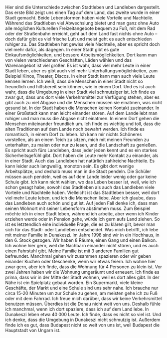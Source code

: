 Hier sind die Unterschiede zwischen Stadtleben und Landleben dargestellt. Das erste Bild zeigt uns einen Tag auf dem Land, das zweite wurde in einer Stadt gemacht. Beide Lebensformen haben viele Vorteile und Nachteile. Während das Stadtleben viel Abwechslung bietet und man ganz ohne Auto alle möglichen Kulturellen Freizeitangebote bequem zu Fuß, mit dem Rad oder der Straßenbahn erreicht, geht auf dem Land fast nichts ohne Auto – doch dafür gibt es viel frische Luft und meist geht es auch entschieden ruhiger zu.
Das Stadtleben hat gewiss viele Nachteile, aber es spricht doch viel mehr dafür, als dagegen. In einer Stadt gibt es gute Einkaufsmöglichkeiten, und bessere Arbeitsmöglichkeiten. Dort kann man von vielen verschiedenen Geschäften, Läden wählen und das Warenangebot ist viel größer. Es ist wahr, dass viel mehr Leute in einer Stadt leben, aber es gibt auch viel mehr Unterhaltungsmöglichkeiten, zum Beispiel Kinos, Theater, Discos. In einer Stadt kann man auch viele Leute kennen lernen.
Ich weiß, dass die Menschen in einer Stadt nicht so freundlich und hilfsbereit sein können, wie in einem Dorf. Und es ist auch wahr, dass die Umgebung in einer Stadt viel schmutziger ist. Ich finde es zwar gut, dass uns dort viele Verkehrsmittel zur Verfügung stehen, aber es gibt auch zu viel Abgase und die Menschen müssen sie einatmen, was nicht gesund ist. In der Stadt haben die Menschen keinen Kontakt zueinander. In einer Großstadt kann man leicht einander stören.
Auf dem Lande lebt man ruhiger und man muss die Abgase nicht einatmen. In einem Dorf gehen die Menschen miteinander freundlich um. Ich finde es wichtig und toll, dass die alten Traditionen auf dem Lande noch bewahrt werden. Ich finde es romantisch, in einem Dorf zu leben. Ich kann mir nichts Schöneres vorstellen, als an einem Teich zu sitzen, mich mit meinen Freunden zu unterhalten, zu malen oder nur zu lesen, und die Landschaft zu  genießen. Es spricht auch fürs Landleben, dass jeder jeden kennt und es ein starkes Sicherheitsgefühl gibt. Dort haben die Leute mehr Kontakt zu einander, als in einer Stadt.
Auch das Landleben hat natürlich zahlreiche Nachteile. Es kann leider auch langweilig, monoton sein. Es gibt dort wenige Arbeitsplätze, und deshalb muss man in die Stadt pendeln. Die Schüler müssen auch pendeln, weil es auf dem Lande  leider wenig oder gar keine Schule gibt.
Ich kann nicht wählen, wo das Leben besser ist, weil, wie ich schon gesagt habe, sowohl das Stadtleben als auch das Landleben viele Vorteile und Nachteile haben. Vielleicht ist das Stadtleben besser, weil dort viel mehr Leute leben, und ich die Menschen liebe. Aber ich glaube, dass das Landleben auch schön und gut ist.
Auf jeden Fall denke ich, dass man seinen Wohnort mit seiner Lebensform abstimmen muss. Zum Beispiel möchte ich in einer Stadt leben, während ich arbeite, aber wenn ich Kinder erziehen werde oder in Pension gehe, würde ich gern aufs Land ziehen. So ist es letztendlich eine individuelle Frage, die es zu klären gilt, bevor man sich für das Stadt- oder Landleben entscheidet.
Was mich betrifft, ich lebe mit meiner Familie in Dunakeszi. Im Jahre 1998 sind wir in ein Hochhaus, in den 6. Stock gezogen.
Wir haben 8 Räume, einen Gang und einen Balkon. Ich wohne hier gern, weil die Nachbarn einander nicht stören, und es auch einen Fahrstuhl gibt. Meine Familie ist mit 3 anderen Familien gut befreundet. Manchmal gehen wir zusammen spazieren oder wir geben einander Kuchen oder Geschenke, wenn wir etwas feiern. Ich wohne hier zwar gern, aber ich finde, dass die Wohnung für 4 Personen zu klein ist. Vor zwei Jahren haben wir die Wohnung umgeräumt und erneuert.
Ich finde es prima, dass wir in der Mitte der Stadt wohnen, weil es dort alles gibt. In der Nähe ist ein Spielplatz gebaut worden. Ein Supermarkt, viele kleine Geschäfte, der Markt und eine Schule sind uns sehr nahe. Ich brauche nur circa 15-20 Minuten um zur Schule zu gehen, am meisten gehe ich zu Fuß oder mit dem Fahrrad. Ich freue mich darüber, dass wir keine Verkehrsmittel benutzen müssen.
Überdies ist die Donau nicht weit von uns. Deshalb fühle ich manchmal, wenn ich dort spaziere, dass ich auf dem Land lebe.
In Dunakeszi leben etwa 40 000 Leute. Ich finde, dass es nicht so viel ist. Und ich denke, dass die Umgebung in Dunakeszi nicht schmutzig ist. Außerdem finde ich es gut, dass Budapest nicht so weit von uns ist, weil Budapest die Hauptstadt von Ungarn ist.
